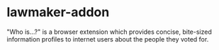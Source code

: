 # lawmaker-addon
"Who is...?" is a browser extension which provides concise, bite-sized information profiles to internet users about the people they voted for.
